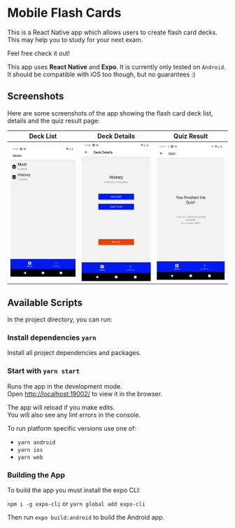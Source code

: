 # Mobile Flash Cards

This is a React Native app which allows users to create flash card decks. This may help you to study for your next exam.

Feel free check it out!

This app uses **React Native** and **Expo**. It is currently only tested on `Android`. It should be compatible with iOS too though, but no guarantees :)

## Screenshots

Here are some screenshots of the app showing the flash card deck list, details and the quiz result page:

| Deck List                                                          | Deck Details                                                              | Quiz Result                                                                   |
| ------------------------------------------------------------------ | ------------------------------------------------------------------------- | ----------------------------------------------------------------------------- |
| ![Deck List](/docs/screenshots/deck-list.png?raw=true 'Deck List') | ![Deck Details](/docs/screenshots/deck-details.png?raw=true 'Deck Title') | ![Quiz Result](/docs/screenshots/quiz-finished.png?raw=true 'Optional Title') |

## Available Scripts

In the project directory, you can run:

### Install dependencies `yarn`

Install all project dependencies and packages.

### Start with `yarn start`

Runs the app in the development mode.<br />
Open [http://localhost:19002/](http://localhost:19002/) to view it in the browser.

The app will reload if you make edits.<br />
You will also see any lint errors in the console.

To run platform specific versions use one of:

- `yarn android`
- `yarn ios`
- `yarn web`

### Building the App

To build the app you must install the expo CLI:

`npm i -g expo-cli` or `yarn global add expo-cli`

Then run `expo build:android` to build the Android app.

